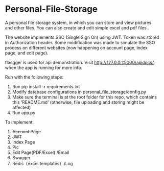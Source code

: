 # Personal-File-Storage

A personal file storage system, in which you can store and view pictures and other files. You can also create and edit simple excel and pdf files. 

The website implements SSO (Single Sign On) using JWT. Token was stored in Authorization header. Some modification was made to simulate the SSO process on different websites (now happening on account page, index page, and edit page).

flasgger is used for api demonstration. Visit http://127.0.0.1:5000/apidocs/ when the app is running for more info.

Run with the following steps:

1. Run pip install -r requirements.txt
2. Modify database configurations in personal_file_storage/config.py
3. Make sure the terminal is at the root folder for this repo, which contains this 'README.md' (otherwise, file uploading and storing might be affected)
4. Run app.py

To implement:
1. ~~Account Page~~
2. ~~JWT~~
3. Index Page
4. Pic
5. Edit Page(PDF/Excel) /Email
6. Swagger
7. Redis（excel templates）/Log
